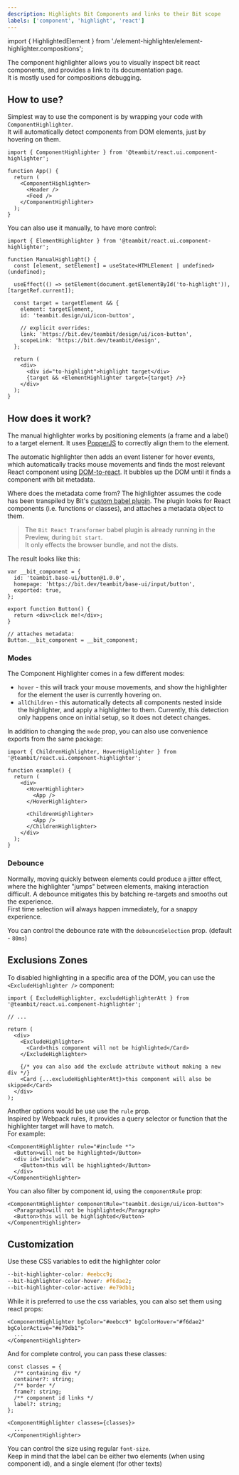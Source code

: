```yaml
---
description: Highlights Bit Components and links to their Bit scope
labels: ['component', 'highlight', 'react']
---
```


import { HighlightedElement } from './element-highlighter/element-highlighter.compositions';

The component highlighter allows you to visually inspect bit react components, and provides a link to its documentation page.  
It is mostly used for compositions debugging.

<HighlightedElement />

## How to use?

Simplest way to use the component is by wrapping your code with `ComponentHighlighter`.  
It will automatically detect components from DOM elements, just by hovering on them.

```tsx
import { ComponentHighlighter } from '@teambit/react.ui.component-highlighter';

function App() {
  return (
    <ComponentHighlighter>
      <Header />
      <Feed />
    </ComponentHighlighter>
  );
}
```

You can also use it manually, to have more control:

```tsx
import { ElementHighlighter } from '@teambit/react.ui.component-highlighter';

function ManualHighlight() {
  const [element, setElement] = useState<HTMLElement | undefined>(undefined);

  useEffect(() => setElement(document.getElementById('to-highlight')), [targetRef.current]);

  const target = targetElement && {
    element: targetElement,
    id: 'teambit.design/ui/icon-button',

    // explicit overrides:
    link: 'https://bit.dev/teambit/design/ui/icon-button',
    scopeLink: 'https://bit.dev/teambit/design',
  };

  return (
    <div>
      <div id="to-highlight">highlight target</div>
      {target && <ElementHighlighter target={target} />}
    </div>
  );
}
```

## How does it work?

The manual highlighter works by positioning elements (a frame and a label) to a target element. It uses [PopperJS](https://popper.js.org/) to correctly align them to the element.

The automatic highlighter then adds an event listener for hover events, which automatically tracks mouse movements and finds the most relevant React component using [DOM-to-react](https://bit.dev/teambit/react/modules/dom-to-react). It bubbles up the DOM until it finds a component with bit metadata.

Where does the metadata come from? The highlighter assumes the code has been transpiled by Bit's [custom babel plugin](https://bit.dev/teambit/react/babel/bit-react-transformer). The plugin looks for React components (i.e. functions or classes), and attaches a metadata object to them.

> The `Bit React Transformer` babel plugin is already running in the Preview, during `bit start`.  
> It only effects the browser bundle, and not the dists.

The result looks like this:

```tsx
var __bit_component = {
  id: 'teambit.base-ui/button@1.0.0',
  homepage: 'https://bit.dev/teambit/base-ui/input/button',
  exported: true,
};

export function Button() {
  return <div>click me!</div>;
}

// attaches metadata:
Button.__bit_component = __bit_component;
```

### Modes

The Component Highlighter comes in a few different modes:

- `hover` - this will track your mouse movements, and show the highlighter for the element the user is currently hovering on.
- `allChildren` - this automatically detects all components nested inside the highlighter, and apply a highlighter to them. Currently, this detection only happens once on initial setup, so it does not detect changes.

In addition to changing the `mode` prop, you can also use convenience exports from the same package:

```tsx
import { ChildrenHighlighter, HoverHighlighter } from '@teambit/react.ui.component-highlighter';

function example() {
  return (
    <div>
      <HoverHighlighter>
        <App />
      </HoverHighlighter>

      <ChildrenHighlighter>
        <App />
      </ChildrenHighlighter>
    </div>
  );
}
```

### Debounce

Normally, moving quickly between elements could produce a jitter effect, where the highlighter "jumps" between elements, making interaction difficult.
A debounce mitigates this by batching re-targets and smooths out the experience.  
First time selection will always happen immediately, for a snappy experience.

You can control the debounce rate with the `debounceSelection` prop. (default - `80ms`)

## Exclusions Zones

To disabled highlighting in a specific area of the DOM, you can use the `<ExcludeHighlighter />` component:

```tsx
import { ExcludeHighlighter, excludeHighlighterAtt } from '@teambit/react.ui.component-highlighter';

// ...

return (
  <div>
    <ExcludeHighlighter>
      <Card>this component will not be highlighted</Card>
    </ExcludeHighlighter>

    {/* you can also add the exclude attribute without making a new div */}
    <Card {...excludeHighlighterAtt}>this component will also be skipped</Card>
  </div>
);
```

Another options would be use use the `rule` prop.  
Inspired by Webpack rules, it provides a query selector or function that the highlighter target will have to match.  
For example:

```tsx
<ComponentHighlighter rule="#include *">
  <Button>will not be highlighted</Button>
  <div id="include">
    <Button>this will be highlighted</Button>
  </div>
</ComponentHighlighter>
```

You can also filter by component id, using the `componentRule` prop:

```tsx
<ComponentHighlighter componentRule="teambit.design/ui/icon-button">
  <Paragraph>will not be highlighted</Paragraph>
  <Button>this will be highlighted</Button>
</ComponentHighlighter>
```

## Customization

Use these CSS variables to edit the highlighter color

```css
--bit-highlighter-color: #eebcc9;
--bit-highlighter-color-hover: #f6dae2;
--bit-highlighter-color-active: #e79db1;
```

While it is preferred to use the css variables, you can also set them using react props:

```tsx
<ComponentHighlighter bgColor="#eebcc9" bgColorHover="#f6dae2" bgColorActive="#e79db1">
  ...
</ComponentHighlighter>
```

And for complete control, you can pass these classes:

```tsx
const classes = {
  /** containing div */
  container?: string;
  /** border */
  frame?: string;
  /** component id links */
  label?: string;
};

<ComponentHighlighter classes={classes}>
  ...
</ComponentHighlighter>
```

You can control the size using regular `font-size`.  
Keep in mind that the label can be either two elements (when using component id), and a single element (for other texts)
